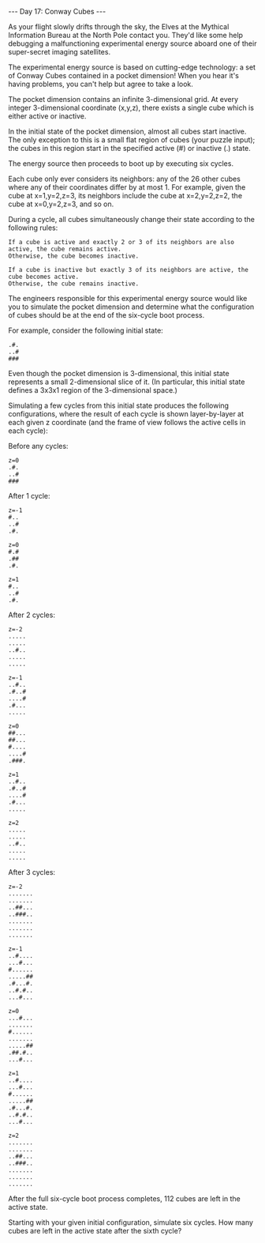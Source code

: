 --- Day 17: Conway Cubes ---

As your flight slowly drifts through the sky, the Elves at the Mythical
Information Bureau at the North Pole contact you. They'd like some help
debugging a malfunctioning experimental energy source aboard one of their
super-secret imaging satellites.

The experimental energy source is based on cutting-edge technology: a set of
Conway Cubes contained in a pocket dimension! When you hear it's having
problems, you can't help but agree to take a look.

The pocket dimension contains an infinite 3-dimensional grid. At every integer
3-dimensional coordinate (x,y,z), there exists a single cube which is either
active or inactive.

In the initial state of the pocket dimension, almost all cubes start inactive.
The only exception to this is a small flat region of cubes (your puzzle input);
the cubes in this region start in the specified active (#) or inactive (.)
state.

The energy source then proceeds to boot up by executing six cycles.

Each cube only ever considers its neighbors: any of the 26 other cubes where
any of their coordinates differ by at most 1. For example, given the cube at
x=1,y=2,z=3, its neighbors include the cube at x=2,y=2,z=2, the cube at
x=0,y=2,z=3, and so on.

During a cycle, all cubes simultaneously change their state according to the
following rules:

```
If a cube is active and exactly 2 or 3 of its neighbors are also active, the cube remains active.
Otherwise, the cube becomes inactive.

If a cube is inactive but exactly 3 of its neighbors are active, the cube becomes active.
Otherwise, the cube remains inactive.
```

The engineers responsible for this experimental energy source would like you to
simulate the pocket dimension and determine what the configuration of cubes
should be at the end of the six-cycle boot process.

For example, consider the following initial state:

```
.#.
..#
###
```

Even though the pocket dimension is 3-dimensional, this initial state
represents a small 2-dimensional slice of it. (In particular, this initial
state defines a 3x3x1 region of the 3-dimensional space.)

Simulating a few cycles from this initial state produces the following
configurations, where the result of each cycle is shown layer-by-layer at each
given z coordinate (and the frame of view follows the active cells in each
cycle):

Before any cycles:
```
z=0
.#.
..#
###
```


After 1 cycle:
```
z=-1
#..
..#
.#.

z=0
#.#
.##
.#.

z=1
#..
..#
.#.
```

After 2 cycles:
```
z=-2
.....
.....
..#..
.....
.....

z=-1
..#..
.#..#
....#
.#...
.....

z=0
##...
##...
#....
....#
.###.

z=1
..#..
.#..#
....#
.#...
.....

z=2
.....
.....
..#..
.....
.....
```


After 3 cycles:
```
z=-2
.......
.......
..##...
..###..
.......
.......
.......

z=-1
..#....
...#...
#......
.....##
.#...#.
..#.#..
...#...

z=0
...#...
.......
#......
.......
.....##
.##.#..
...#...

z=1
..#....
...#...
#......
.....##
.#...#.
..#.#..
...#...

z=2
.......
.......
..##...
..###..
.......
.......
.......
```

After the full six-cycle boot process completes, 112 cubes are left in the active state.

Starting with your given initial configuration, simulate six cycles. How many
cubes are left in the active state after the sixth cycle?
